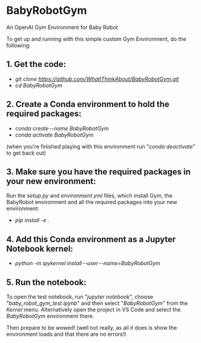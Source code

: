 # BabyRobotGym
An OpenAI Gym Environment for Baby Robot


To get up and running with this simple custom Gym Environment, do the following:

## 1. Get the code:

* <i>git clone https://github.com/WhatIThinkAbout/BabyRobotGym.git</i>
* <i>cd BabyRobotGym</i>


## 2. Create a Conda environment to hold the required packages:

* <i>conda create --name BabyRobotGym</i>
* <i>conda activate BabyRobotGym</i>
  
(when you're finished playing with this environment run "<i>conda deactivate</i>" to get back out)


## 3. Make sure you have the required packages in your new environment:

Run the <i>setup.py</i> and <i>environment.yml</i> files, which install Gym, the BabyRobot environment and all the required packages into your new environment:

* <i>pip install -e . </i>


## 4. Add this Conda environment as a Jupyter Notebook kernel:

* <i>python -m ipykernel install --user --name=BabyRobotGym</i>

## 5. Run the notebook:

To open the test notebook, run "<i>jupyter notebook</i>", choose "<i>baby_robot_gym_test.ipynb</i>" and then select "<i>BabyRobotGym</i>" from the <i>Kernel</i> menu. Alternatively open the project in VS Code and select the <i>BabyRobotGym</i> environment there.

Then prepare to be wowed! (well not really, as all it does is show the environment loads and that there are no errors!)